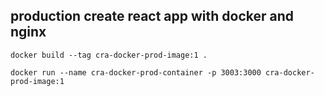 ## production create react app with docker and nginx

`docker build --tag cra-docker-prod-image:1 .`

`docker run --name cra-docker-prod-container -p 3003:3000 cra-docker-prod-image:1`
